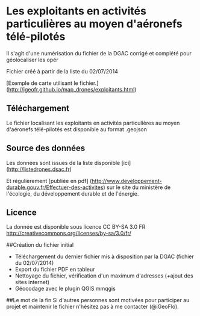 # Les exploitants en activités particulières au moyen d'aéronefs télé-pilotés

Il s'agit d'une numérisation du fichier de la DGAC corrigé et complété pour géolocaliser les opér

Fichier créé à partir de la liste du 02/07/2014

[Exemple de carte utilisant le fichier.] (http://igeofr.github.io/map_drones/exploitants.html)

## Téléchargement
Le fichier localisant les exploitants en activités particulières au moyen d'aéronefs télé-pilotés est disponible au format .geojson 

## Source des données
Les données sont issues de la liste disponible [ici] (http://listedrones.dsac.fr)

Et régulièrement [publiée en pdf] (http://www.developpement-durable.gouv.fr/Effectuer-des-activites) sur le site du ministère de l'écologie, du développement durable et de l'énergie. 

## Licence
La donnée est disponible sous licence CC BY-SA 3.0 FR
http://creativecommons.org/licenses/by-sa/3.0/fr/

##Création du fichier initial 

- Téléchargement du dernier fichier mis à disposition par la DGAC (fichier du 02/07/2014)
- Export du fichier PDF en tableur  
- Nettoyage du fichier, vérification d'un maximum d'adresses (+ajout des sites internet)
- Géocodage avec le plugin QGIS mmqgis

##Le mot de la fin
Si d'autres personnes sont motivées pour participer au projet et maintenir le fichier n'hésitez pas à me contacter (@iGeoFlo).
